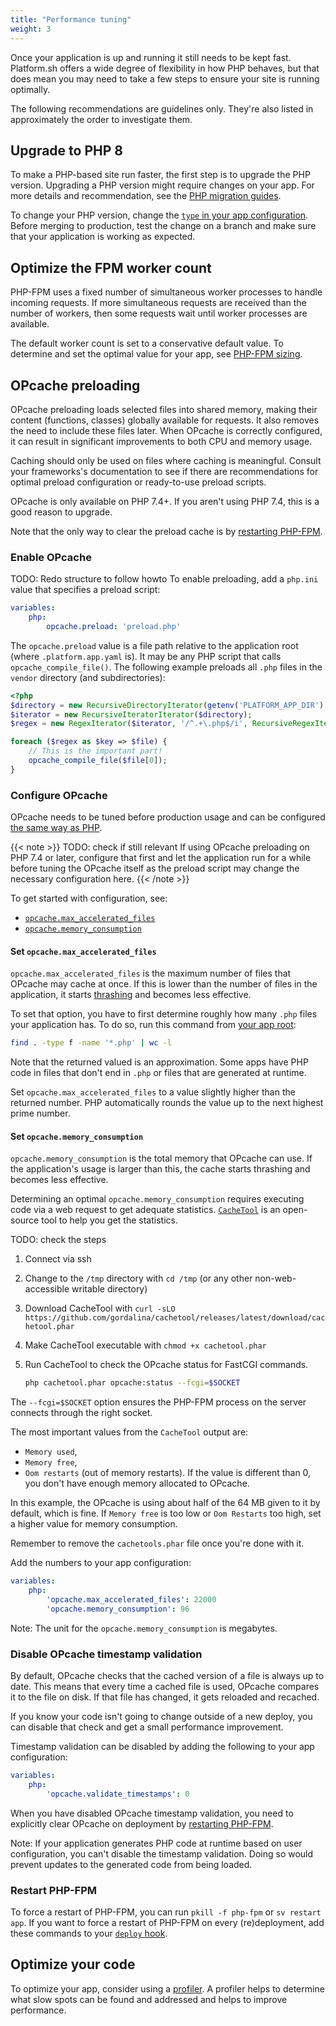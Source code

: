 ```yaml
---
title: "Performance tuning"
weight: 3
---
```


Once your application is up and running it still needs to be kept fast.
Platform.sh offers a wide degree of flexibility in how PHP behaves,
but that does mean you may need to take a few steps to ensure your site is running optimally.

The following recommendations are guidelines only.
They're also listed in approximately the order to investigate them.

## Upgrade to PHP 8

To make a PHP-based site run faster, the first step is to upgrade the PHP version.
Upgrading a PHP version might require changes on your app.
For more details and recommendation, see the [PHP migration guides](https://www.php.net/manual/en/migration81.php).

To change your PHP version, change the [`type` in your app configuration](../../create-apps/app-reference.md#example-configuration).
Before merging to production, test the change on a branch and make sure that your application is working as expected.

## Optimize the FPM worker count

PHP-FPM uses a fixed number of simultaneous worker processes to handle incoming requests.
If more simultaneous requests are received than the number of workers, then some requests wait until worker processes are available.

The default worker count is set to a conservative default value.
To determine and set the optimal value for your app, see [PHP-FPM sizing](./fpm.md).

## OPcache preloading

OPcache preloading loads selected files into shared memory, making their content (functions, classes) globally available for requests.
It also removes the need to include these files later.
When OPcache is correctly configured, it can result in significant improvements to both CPU and memory usage.

Caching should only be used on files where caching is meaningful.
Consult your frameworks's documentation to see
if there are recommendations for optimal preload configuration or ready-to-use preload scripts.

OPcache is only available on PHP 7.4+.
If you aren't using PHP 7.4, this is a good reason to upgrade.

Note that the only way to clear the preload cache is by [restarting PHP-FPM](#restart-php-fpm).

### Enable OPcache

TODO: Redo structure to follow howto
To enable preloading, add a `php.ini` value that specifies a preload script:

```yaml {location=".platform.app.yaml"}
variables:
    php:
        opcache.preload: 'preload.php'
```

The `opcache.preload` value is a file path relative to the application root (where `.platform.app.yaml` is).
It may be any PHP script that calls `opcache_compile_file()`.
The following example preloads all `.php` files in the `vendor` directory (and subdirectories):

```php {location="preload.php"}
<?php
$directory = new RecursiveDirectoryIterator(getenv('PLATFORM_APP_DIR') . '/vendor');
$iterator = new RecursiveIteratorIterator($directory);
$regex = new RegexIterator($iterator, '/^.+\.php$/i', RecursiveRegexIterator::GET_MATCH);

foreach ($regex as $key => $file) {
    // This is the important part!
    opcache_compile_file($file[0]);
}
```

### Configure OPcache

OPcache needs to be tuned before production usage and can be configured [the same way as PHP](../php/_index.md#customize-the-php-settings).

{{< note >}}
TODO: check if still relevant
If using OPcache preloading on PHP 7.4 or later,
configure that first and let the application run for a while
before tuning the OPcache itself
as the preload script may change the necessary configuration here.
{{< /note >}}

To get started with configuration, see:
- [`opcache.max_accelerated_files`](#set-opcache_max_accelerated_files)
- [`opcache.memory_consumption`](#set-opcache_memory_consumption)

#### Set `opcache.max_accelerated_files`

`opcache.max_accelerated_files` is the maximum number of files that OPcache may cache at once.
If this is lower than the number of files in the application, it starts [thrashing](https://en.wikipedia.org/wiki/Thrashing_(computer_science)) and becomes less effective.

To set that option, you have to first determine roughly how many `.php` files your application has.
To do so, run this command from [your app root](../../create-apps/app-reference.md#root-directory):

```bash
find . -type f -name '*.php' | wc -l
```

Note that the returned valued is an approximation.
Some apps have PHP code in files that don't end in `.php` or files that are generated at runtime.

Set `opcache.max_accelerated_files` to a value slightly higher than the returned number.
PHP automatically rounds the value up to the next highest prime number.

#### Set `opcache.memory_consumption`

`opcache.memory_consumption` is the total memory that OPcache can use.
If the application's usage is larger than this, the cache starts thrashing and becomes less effective.

Determining an optimal `opcache.memory_consumption` requires executing code via a web request to get adequate statistics.
[`CacheTool`](https://github.com/gordalina/cachetool) is an open-source tool to help you get the statistics.

TODO: check the steps
1. Connect via ssh
2. Change to the `/tmp` directory with `cd /tmp` (or any other non-web-accessible writable directory)
3. Download CacheTool with `curl -sLO https://github.com/gordalina/cachetool/releases/latest/download/cachetool.phar`
4. Make CacheTool executable with `chmod +x cachetool.phar`
5. Run CacheTool to check the OPcache status for FastCGI commands.

   ```bash
   php cachetool.phar opcache:status --fcgi=$SOCKET
   ```

  The `--fcgi=$SOCKET` option ensures the PHP-FPM process on the server connects through the right socket.

The most important values from the `CacheTool` output are:

- `Memory used`,
- `Memory free`,
- `Oom restarts` (out of memory restarts).
  If the value is different than 0, you don't have enough memory allocated to OPcache.

In this example, the OPcache is using about half of the 64 MB given to it by default, which is fine.
If `Memory free` is too low or `Oom Restarts` too high,
set a higher value for memory consumption.

Remember to remove the `cachetools.phar` file once you're done with it.

Add the numbers to your app configuration:

```yaml {location=".platform.app.yaml"}
variables:
    php:
        'opcache.max_accelerated_files': 22000
        'opcache.memory_consumption': 96
```

Note: The unit for the `opcache.memory_consumption` is megabytes.

### Disable OPcache timestamp validation

By default, OPcache checks that the cached version of a file is always up to date.
This means that every time a cached file is used, OPcache compares it to the file on disk.
If that file has changed, it gets reloaded and recached.

If you know your code isn't going to change outside of a new deploy,
you can disable that check and get a small performance improvement.

Timestamp validation can be disabled by adding the following to your app configuration:

```yaml {location=".platform.app.yaml"}
variables:
    php:
        'opcache.validate_timestamps': 0
```

When you have disabled OPcache timestamp validation,
you need to explicitly clear OPcache on deployment by [restarting PHP-FPM](#restart-php-fpm).

Note: If your application generates PHP code at runtime based on user configuration, you can't disable the timestamp validation.
Doing so would prevent updates to the generated code from being loaded.

### Restart PHP-FPM

To force a restart of PHP-FPM, you can run `pkill -f php-fpm` or `sv restart app`.
If you want to force a restart of PHP-FPM on every (re)deployment, add these commands to your [`deploy` hook](../../create-apps/hooks/hooks-comparison.md#deploy-hook).

## Optimize your code

To optimize your app, consider using a [profiler](../../increase-observability/integrate-observability/_index.md).
A profiler helps to determine what slow spots can be found and addressed and helps to improve performance.
